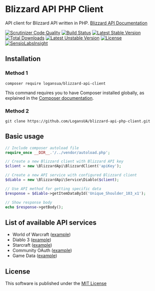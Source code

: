 # Blizzard API PHP Client
API client for Blizzard API written in PHP. [Blizzard API Documentation](https://dev.battle.net/io-docs)

[![Scrutinizer Code Quality](https://scrutinizer-ci.com/g/LogansUA/blizzard-api-php-client/badges/quality-score.png?b=master)](https://scrutinizer-ci.com/g/LogansUA/blizzard-api-php-client/?branch=master)
[![Build Status](https://scrutinizer-ci.com/g/LogansUA/blizzard-api-php-client/badges/build.png?b=master)](https://scrutinizer-ci.com/g/LogansUA/blizzard-api-php-client/build-status/master)
[![Latest Stable Version](https://poser.pugx.org/logansua/blizzard-api-client/v/stable)](https://packagist.org/packages/logansua/blizzard-api-client)
[![Total Downloads](https://poser.pugx.org/logansua/blizzard-api-client/downloads)](https://packagist.org/packages/logansua/blizzard-api-client)
[![Latest Unstable Version](https://poser.pugx.org/logansua/blizzard-api-client/v/unstable)](https://packagist.org/packages/logansua/blizzard-api-client)
[![License](https://poser.pugx.org/logansua/blizzard-api-client/license)](https://packagist.org/packages/logansua/blizzard-api-client)
[![SensioLabsInsight](https://insight.sensiolabs.com/projects/b103523d-7f46-4c74-94f9-cf41462b298a/mini.png)](https://insight.sensiolabs.com/projects/b103523d-7f46-4c74-94f9-cf41462b298a)

## Installation
### Method 1
```
composer require logansua/blizzard-api-client
```
This command requires you to have Composer installed globally, as explained
in the [Composer documentation](https://getcomposer.org/doc/00-intro.md).
### Method 2
```
git clone https://github.com/LogansUA/blizzard-api-php-client.git
```

## Basic usage
```PHP
// Include composer autoload file
require_once __DIR__.'/../vendor/autoload.php';

// Create a new Blizzard client with Blizzard API key
$client = new \BlizzardApi\BlizzardClient('apiKey');

// Create a new API service with configured Blizzard client
$diablo = new \BlizzardApi\Service\Diablo($client);

// Use API method for getting specific data
$response = $diablo->getItemDataById('Unique_Shoulder_103_x1');

// Show response body
echo $response->getBody();
```

## List of available API services
* World of Warcraft ([example](https://github.com/LogansUA/blizzard-api-php-client/blob/master/examples/WorldOfWarcraftExample.php))
* Diablo 3 ([example](https://github.com/LogansUA/blizzard-api-php-client/blob/master/examples/DiabloExample.php))
* Starcraft ([example](https://github.com/LogansUA/blizzard-api-php-client/blob/master/examples/StarcraftExample.php))
* Community OAuth ([example](https://github.com/LogansUA/blizzard-api-php-client/blob/master/examples/CommunityOAuthExample.php))
* Game Data ([example](https://github.com/LogansUA/blizzard-api-php-client/blob/master/examples/GameDataExample.php))

## License
This software is published under the [MIT License](https://github.com/LogansUA/blizzard-api-php-client/blob/master/LICENSE)
